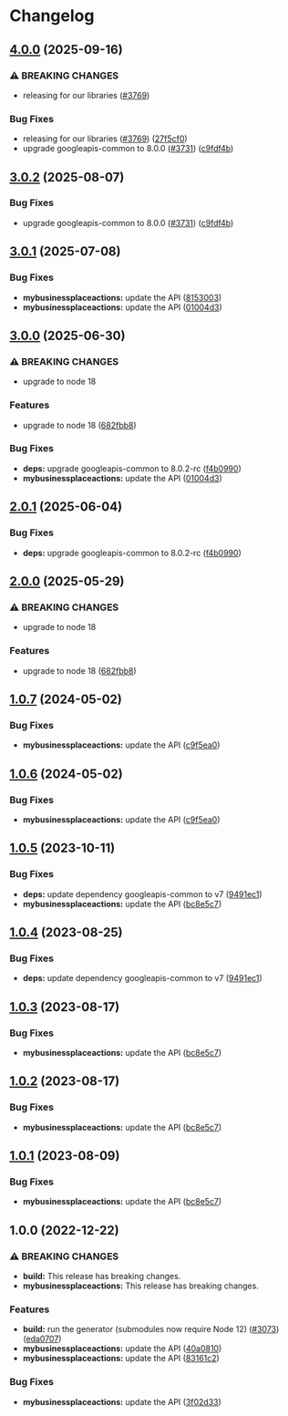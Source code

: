 # Changelog

## [4.0.0](https://github.com/googleapis/google-api-nodejs-client/compare/mybusinessplaceactions-v3.0.1...mybusinessplaceactions-v4.0.0) (2025-09-16)


### ⚠ BREAKING CHANGES

* releasing for our libraries ([#3769](https://github.com/googleapis/google-api-nodejs-client/issues/3769))

### Bug Fixes

* releasing for our libraries ([#3769](https://github.com/googleapis/google-api-nodejs-client/issues/3769)) ([27f5cf0](https://github.com/googleapis/google-api-nodejs-client/commit/27f5cf0a0190a5e8e8bf970f7a7cf77c409f093e))
* upgrade googleapis-common to 8.0.0  ([#3731](https://github.com/googleapis/google-api-nodejs-client/issues/3731)) ([c9fdf4b](https://github.com/googleapis/google-api-nodejs-client/commit/c9fdf4b34d6c9bcf608eee35dd281d4680be9797))

## [3.0.2](https://github.com/googleapis/google-api-nodejs-client/compare/mybusinessplaceactions-v3.0.1...mybusinessplaceactions-v3.0.2) (2025-08-07)


### Bug Fixes

* upgrade googleapis-common to 8.0.0  ([#3731](https://github.com/googleapis/google-api-nodejs-client/issues/3731)) ([c9fdf4b](https://github.com/googleapis/google-api-nodejs-client/commit/c9fdf4b34d6c9bcf608eee35dd281d4680be9797))

## [3.0.1](https://github.com/googleapis/google-api-nodejs-client/compare/mybusinessplaceactions-v3.0.0...mybusinessplaceactions-v3.0.1) (2025-07-08)


### Bug Fixes

* **mybusinessplaceactions:** update the API ([8153003](https://github.com/googleapis/google-api-nodejs-client/commit/8153003ff717f91f1c7d300bbc52c033dbbea1d4))
* **mybusinessplaceactions:** update the API ([01004d3](https://github.com/googleapis/google-api-nodejs-client/commit/01004d3dff854352e4b8b8b2958cf4ce341424d2))

## [3.0.0](https://github.com/googleapis/google-api-nodejs-client/compare/mybusinessplaceactions-v2.0.1...mybusinessplaceactions-v3.0.0) (2025-06-30)


### ⚠ BREAKING CHANGES

* upgrade to node 18

### Features

* upgrade to node 18 ([682fbb8](https://github.com/googleapis/google-api-nodejs-client/commit/682fbb869189ae92b3e9a194d37d0548af0c1f92))


### Bug Fixes

* **deps:** upgrade googleapis-common to 8.0.2-rc ([f4b0990](https://github.com/googleapis/google-api-nodejs-client/commit/f4b099071040cfbcfe4a2e7d487d45ee93b369e0))
* **mybusinessplaceactions:** update the API ([01004d3](https://github.com/googleapis/google-api-nodejs-client/commit/01004d3dff854352e4b8b8b2958cf4ce341424d2))

## [2.0.1](https://github.com/googleapis/google-api-nodejs-client/compare/mybusinessplaceactions-v2.0.0...mybusinessplaceactions-v2.0.1) (2025-06-04)


### Bug Fixes

* **deps:** upgrade googleapis-common to 8.0.2-rc ([f4b0990](https://github.com/googleapis/google-api-nodejs-client/commit/f4b099071040cfbcfe4a2e7d487d45ee93b369e0))

## [2.0.0](https://github.com/googleapis/google-api-nodejs-client/compare/mybusinessplaceactions-v1.0.7...mybusinessplaceactions-v2.0.0) (2025-05-29)


### ⚠ BREAKING CHANGES

* upgrade to node 18

### Features

* upgrade to node 18 ([682fbb8](https://github.com/googleapis/google-api-nodejs-client/commit/682fbb869189ae92b3e9a194d37d0548af0c1f92))

## [1.0.7](https://github.com/googleapis/google-api-nodejs-client/compare/mybusinessplaceactions-v1.0.6...mybusinessplaceactions-v1.0.7) (2024-05-02)


### Bug Fixes

* **mybusinessplaceactions:** update the API ([c9f5ea0](https://github.com/googleapis/google-api-nodejs-client/commit/c9f5ea0ebe9ee56b0c600367122f2f833fc82d33))

## [1.0.6](https://github.com/googleapis/google-api-nodejs-client/compare/mybusinessplaceactions-v1.0.5...mybusinessplaceactions-v1.0.6) (2024-05-02)


### Bug Fixes

* **mybusinessplaceactions:** update the API ([c9f5ea0](https://github.com/googleapis/google-api-nodejs-client/commit/c9f5ea0ebe9ee56b0c600367122f2f833fc82d33))

## [1.0.5](https://github.com/googleapis/google-api-nodejs-client/compare/mybusinessplaceactions-v1.0.4...mybusinessplaceactions-v1.0.5) (2023-10-11)


### Bug Fixes

* **deps:** update dependency googleapis-common to v7 ([9491ec1](https://github.com/googleapis/google-api-nodejs-client/commit/9491ec1cdc3c413e7d73edcfcd59cf5c28a7c855))
* **mybusinessplaceactions:** update the API ([bc8e5c7](https://github.com/googleapis/google-api-nodejs-client/commit/bc8e5c7259319d1fc811a24f4787823644078601))

## [1.0.4](https://github.com/googleapis/google-api-nodejs-client/compare/mybusinessplaceactions-v1.0.3...mybusinessplaceactions-v1.0.4) (2023-08-25)


### Bug Fixes

* **deps:** update dependency googleapis-common to v7 ([9491ec1](https://github.com/googleapis/google-api-nodejs-client/commit/9491ec1cdc3c413e7d73edcfcd59cf5c28a7c855))

## [1.0.3](https://github.com/googleapis/google-api-nodejs-client/compare/mybusinessplaceactions-v1.0.2...mybusinessplaceactions-v1.0.3) (2023-08-17)


### Bug Fixes

* **mybusinessplaceactions:** update the API ([bc8e5c7](https://github.com/googleapis/google-api-nodejs-client/commit/bc8e5c7259319d1fc811a24f4787823644078601))

## [1.0.2](https://github.com/googleapis/google-api-nodejs-client/compare/mybusinessplaceactions-v1.0.1...mybusinessplaceactions-v1.0.2) (2023-08-17)


### Bug Fixes

* **mybusinessplaceactions:** update the API ([bc8e5c7](https://github.com/googleapis/google-api-nodejs-client/commit/bc8e5c7259319d1fc811a24f4787823644078601))

## [1.0.1](https://github.com/googleapis/google-api-nodejs-client/compare/mybusinessplaceactions-v1.0.0...mybusinessplaceactions-v1.0.1) (2023-08-09)


### Bug Fixes

* **mybusinessplaceactions:** update the API ([bc8e5c7](https://github.com/googleapis/google-api-nodejs-client/commit/bc8e5c7259319d1fc811a24f4787823644078601))

## 1.0.0 (2022-12-22)


### ⚠ BREAKING CHANGES

* **build:** This release has breaking changes.
* **mybusinessplaceactions:** This release has breaking changes.

### Features

* **build:** run the generator (submodules now require Node 12) ([#3073](https://github.com/googleapis/google-api-nodejs-client/issues/3073)) ([eda0707](https://github.com/googleapis/google-api-nodejs-client/commit/eda07079dadab46a80b6f9ede618f4f43030169e))
* **mybusinessplaceactions:** update the API ([40a0810](https://github.com/googleapis/google-api-nodejs-client/commit/40a0810e1bfaf351782486f2d69915f982000882))
* **mybusinessplaceactions:** update the API ([83161c2](https://github.com/googleapis/google-api-nodejs-client/commit/83161c2e900ba310da8570497b1ac4312c0f26ab))


### Bug Fixes

* **mybusinessplaceactions:** update the API ([3f02d33](https://github.com/googleapis/google-api-nodejs-client/commit/3f02d3387d32385d7e0d657bad911d62bed983a0))

